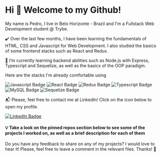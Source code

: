 # Hi 👋 Welcome to my Github! 


My name is Pedro, I live in Belo Horizonte - Brazil and I'm a Fullstack Web Development student @ Trybe.

:heavy_check_mark: Over the last few months, I have been learning the fundamentals of HTML, CSS and Javascript for Web Development. I also studied the basics of some frontend stacks such as React and Redux.

:rocket: I’m currently learning backend abilities such as Node.js with Express, Typescript and Sequelize, as well as the basics of the OOP paradigm.

Here are the stacks I'm already comfortable using

![Javascript Badge](https://img.shields.io/badge/JavaScript-323330?style=for-the-badge&logo=javascript&logoColor=F7DF1E)
![React Badge](https://img.shields.io/badge/React-20232A?style=for-the-badge&logo=react&logoColor=61DAFB)
![Redux Badge](https://img.shields.io/badge/Redux-593D88?style=for-the-badge&logo=redux&logoColor=white)
![Typescript Badge](https://img.shields.io/badge/TypeScript-007ACC?style=for-the-badge&logo=typescript&logoColor=white)
![MySQL Badge](https://img.shields.io/badge/MySQL-005C84?style=for-the-badge&logo=mysql&logoColor=white)
![Sequelize Badge](https://img.shields.io/badge/Sequelize-52B0E7?style=for-the-badge&logo=Sequelize&logoColor=white)


:mailbox_with_mail: Please, feel free to contact me at LinkedIn! Click on the icon below to open my profile.

[![LinkedIn Badge](https://img.shields.io/badge/LinkedIn-0077B5?style=for-the-badge&logo=linkedin&logoColor=white&link=https://www.linkedin.com/in/pedro-p-franca/)](https://www.linkedin.com/in/pedro-p-franca/) 

#### :bulb: Take a look on the pinned repos section below to see some of the projects I worked on, as well as a brief description for each of them  

Do you have any feedback to share on any of my projects? I would love to hear it! Please, feel free to leave a comment in the relevant files. Thanks! :pray:
